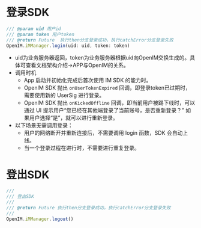 # 登录SDK

```js
/// @param uid 用户id
/// @param token 用户token
/// @return Future  执行then分支登录成功，执行catchError分支登录失败
OpenIM.iMManager.login(uid: uid, token: token)
```

- uid为业务服务器返回，token为业务服务器根据uid向OpenIM交换生成的。具体可查看文档架构介绍->APP与OpenIM的关系。
- 调用时机
  - App 启动并初始化完成后首次使用 IM SDK 的能力时。
  - OpenIM SDK 抛出 `onUserTokenExpired` 回调，即登录token已过期时，需要使用新的 UserSig 进行登录。
  - OpenIM SDK 抛出 `onKickedOffline` 回调，即当前用户被踢下线时，可以通过 UI 提示用户“您已经在其他端登录了当前账号，是否重新登录？” 如果用户选择“是”，就可以进行重新登录。
- 以下场景无需调用登录：
  - 用户的网络断开并重新连接后，不需要调用 login 函数，SDK 会自动上线。
  - 当一个登录过程在进行时，不需要进行重复登录。

# 登出SDK

```js
///
/// 登出SDK
///
/// @return Future 执行then分支登录成功，执行catchError分支登录失败
///
OpenIM.iMManager.logout()
```

